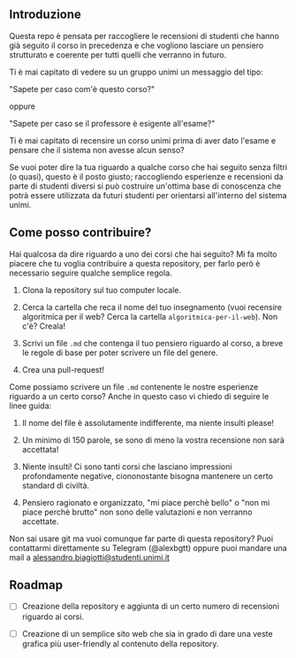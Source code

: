 ## Introduzione
Questa repo è pensata per raccogliere le recensioni di studenti che hanno già seguito il corso in
precedenza e che vogliono lasciare un pensiero strutturato e coerente per tutti quelli che verranno
in futuro.

Ti è mai capitato di vedere su un gruppo unimi un messaggio del tipo:

"Sapete per caso com'è questo corso?"

oppure

"Sapete per caso se il professore è esigente all'esame?"

Ti è mai capitato di recensire un corso unimi prima di aver dato l'esame e pensare che il sistema
non avesse alcun senso?

Se vuoi poter dire la tua riguardo a qualche corso che hai seguito senza filtri (o quasi), questo è il posto giusto; raccogliendo esperienze e recensioni da parte di studenti diversi si può costruire un'ottima base di conoscenza che potrà essere utilizzata da futuri studenti per orientarsi all'interno del sistema unimi.

## Come posso contribuire?
Hai qualcosa da dire riguardo a uno dei corsi che hai seguito? Mi fa molto piacere che tu voglia
contribuire a questa repository, per farlo però è necessario seguire qualche semplice regola.

1. Clona la repository sul tuo computer locale.

2. Cerca la cartella che reca il nome del tuo insegnamento (vuoi recensire algoritmica per il web?
   Cerca la cartella `algoritmica-per-il-web`). Non c'è? Creala!

3. Scrivi un file `.md` che contenga il tuo pensiero riguardo al corso, a breve le regole di base
   per poter scrivere un file del genere.

4. Crea una pull-request!

Come possiamo scrivere un file `.md` contenente le nostre esperienze riguardo a un certo corso?
Anche in questo caso vi chiedo di seguire le linee guida:

1. Il nome del file è assolutamente indifferente, ma niente insulti please!

2. Un minimo di 150 parole, se sono di meno la vostra recensione non sarà accettata!

3. Niente insulti! Ci sono tanti corsi che lasciano impressioni profondamente negative,
   ciononostante bisogna mantenere un certo standard di civiltà.

4. Pensiero ragionato e organizzato, "mi piace perchè bello" o "non mi piace perchè brutto" non sono
   delle valutazioni e non verranno accettate.

Non sai usare git ma vuoi comunque far parte di questa repository? Puoi contattarmi direttamente su
Telegram (@alexbgtt) oppure puoi mandare una mail a <a
href="mailto:alessandro.biagiotti@studenti.unimi.it">alessandro.biagiotti@studenti.unimi.it</a>

## Roadmap
- [ ] Creazione della repository e aggiunta di un certo numero di recensioni riguardo ai corsi.

- [ ] Creazione di un semplice sito web che sia in grado di dare una veste grafica più user-friendly
  al contenuto della repository.
